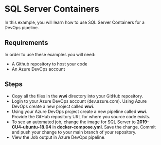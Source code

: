 # SQL Server Containers

In this example, you will learn how to use SQL Server Containers for a DevOps pipeline.

## Requirements

In order to use these examples you will need:

- A Github repository to host your code
- An Azure DevOps account

## Steps

- Copy all the files in the **wwi** directory into your GitHub repository.
- Login to your Azure DevOps account (dev.azure.com). Using Azure DevOps create a new project called **wwi**.
- Using your Azure DevOps project create a new pipeline called **wwi**. Provide the GitHub repository URL for where you source code exists.
- To see an automated job, change the image for SQL Server to **2019-CU4-ubuntu-18.04** in **docker-compose.yml**. Save the change. Commit and push your change to your main branch of your repository.
- View the Job output in Azure DevOps pipeline.